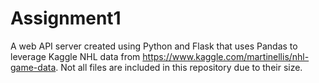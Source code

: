 # Assignment1

A web API server created using Python and Flask that uses Pandas to leverage Kaggle NHL data from https://www.kaggle.com/martinellis/nhl-game-data.
Not all files are included in this repository due to their size.
